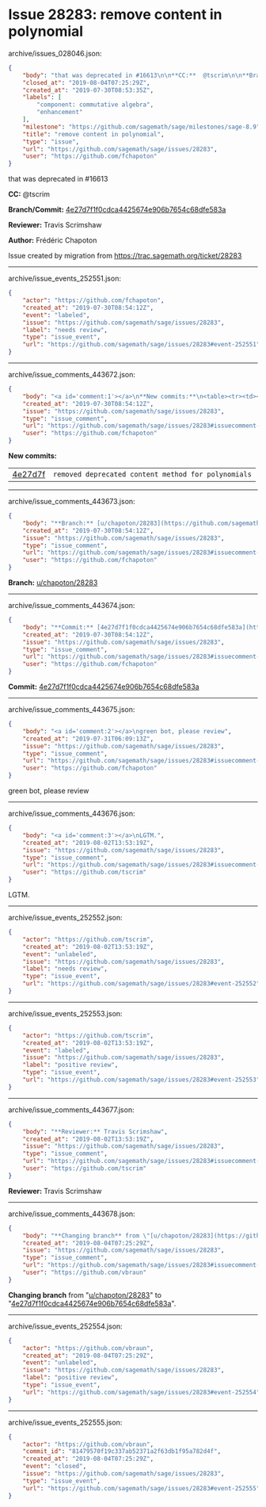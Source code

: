 # Issue 28283: remove content in polynomial

archive/issues_028046.json:
```json
{
    "body": "that was deprecated in #16613\n\n**CC:**  @tscrim\n\n**Branch/Commit:** [4e27d7f1f0cdca4425674e906b7654c68dfe583a](https://github.com/sagemath/sagetrac-mirror/commit/4e27d7f1f0cdca4425674e906b7654c68dfe583a)\n\n**Reviewer:** Travis Scrimshaw\n\n**Author:** Fr\u00e9d\u00e9ric Chapoton\n\nIssue created by migration from https://trac.sagemath.org/ticket/28283\n\n",
    "closed_at": "2019-08-04T07:25:29Z",
    "created_at": "2019-07-30T08:53:35Z",
    "labels": [
        "component: commutative algebra",
        "enhancement"
    ],
    "milestone": "https://github.com/sagemath/sage/milestones/sage-8.9",
    "title": "remove content in polynomial",
    "type": "issue",
    "url": "https://github.com/sagemath/sage/issues/28283",
    "user": "https://github.com/fchapoton"
}
```
that was deprecated in #16613

**CC:**  @tscrim

**Branch/Commit:** [4e27d7f1f0cdca4425674e906b7654c68dfe583a](https://github.com/sagemath/sagetrac-mirror/commit/4e27d7f1f0cdca4425674e906b7654c68dfe583a)

**Reviewer:** Travis Scrimshaw

**Author:** Frédéric Chapoton

Issue created by migration from https://trac.sagemath.org/ticket/28283





---

archive/issue_events_252551.json:
```json
{
    "actor": "https://github.com/fchapoton",
    "created_at": "2019-07-30T08:54:12Z",
    "event": "labeled",
    "issue": "https://github.com/sagemath/sage/issues/28283",
    "label": "needs review",
    "type": "issue_event",
    "url": "https://github.com/sagemath/sage/issues/28283#event-252551"
}
```



---

archive/issue_comments_443672.json:
```json
{
    "body": "<a id='comment:1'></a>\n**New commits:**\n<table><tr><td><a href=\"https://github.com/sagemath/sagetrac-mirror/commit/4e27d7f1f0cdca4425674e906b7654c68dfe583a\">4e27d7f</a></td><td><code>removed deprecated content method for polynomials</code></td></tr></table>\n",
    "created_at": "2019-07-30T08:54:12Z",
    "issue": "https://github.com/sagemath/sage/issues/28283",
    "type": "issue_comment",
    "url": "https://github.com/sagemath/sage/issues/28283#issuecomment-443672",
    "user": "https://github.com/fchapoton"
}
```

<a id='comment:1'></a>
**New commits:**
<table><tr><td><a href="https://github.com/sagemath/sagetrac-mirror/commit/4e27d7f1f0cdca4425674e906b7654c68dfe583a">4e27d7f</a></td><td><code>removed deprecated content method for polynomials</code></td></tr></table>




---

archive/issue_comments_443673.json:
```json
{
    "body": "**Branch:** [u/chapoton/28283](https://github.com/sagemath/sagetrac-mirror/tree/u/chapoton/28283)",
    "created_at": "2019-07-30T08:54:12Z",
    "issue": "https://github.com/sagemath/sage/issues/28283",
    "type": "issue_comment",
    "url": "https://github.com/sagemath/sage/issues/28283#issuecomment-443673",
    "user": "https://github.com/fchapoton"
}
```

**Branch:** [u/chapoton/28283](https://github.com/sagemath/sagetrac-mirror/tree/u/chapoton/28283)



---

archive/issue_comments_443674.json:
```json
{
    "body": "**Commit:** [4e27d7f1f0cdca4425674e906b7654c68dfe583a](https://github.com/sagemath/sagetrac-mirror/commit/4e27d7f1f0cdca4425674e906b7654c68dfe583a)",
    "created_at": "2019-07-30T08:54:12Z",
    "issue": "https://github.com/sagemath/sage/issues/28283",
    "type": "issue_comment",
    "url": "https://github.com/sagemath/sage/issues/28283#issuecomment-443674",
    "user": "https://github.com/fchapoton"
}
```

**Commit:** [4e27d7f1f0cdca4425674e906b7654c68dfe583a](https://github.com/sagemath/sagetrac-mirror/commit/4e27d7f1f0cdca4425674e906b7654c68dfe583a)



---

archive/issue_comments_443675.json:
```json
{
    "body": "<a id='comment:2'></a>\ngreen bot, please review",
    "created_at": "2019-07-31T06:09:13Z",
    "issue": "https://github.com/sagemath/sage/issues/28283",
    "type": "issue_comment",
    "url": "https://github.com/sagemath/sage/issues/28283#issuecomment-443675",
    "user": "https://github.com/fchapoton"
}
```

<a id='comment:2'></a>
green bot, please review



---

archive/issue_comments_443676.json:
```json
{
    "body": "<a id='comment:3'></a>\nLGTM.",
    "created_at": "2019-08-02T13:53:19Z",
    "issue": "https://github.com/sagemath/sage/issues/28283",
    "type": "issue_comment",
    "url": "https://github.com/sagemath/sage/issues/28283#issuecomment-443676",
    "user": "https://github.com/tscrim"
}
```

<a id='comment:3'></a>
LGTM.



---

archive/issue_events_252552.json:
```json
{
    "actor": "https://github.com/tscrim",
    "created_at": "2019-08-02T13:53:19Z",
    "event": "unlabeled",
    "issue": "https://github.com/sagemath/sage/issues/28283",
    "label": "needs review",
    "type": "issue_event",
    "url": "https://github.com/sagemath/sage/issues/28283#event-252552"
}
```



---

archive/issue_events_252553.json:
```json
{
    "actor": "https://github.com/tscrim",
    "created_at": "2019-08-02T13:53:19Z",
    "event": "labeled",
    "issue": "https://github.com/sagemath/sage/issues/28283",
    "label": "positive review",
    "type": "issue_event",
    "url": "https://github.com/sagemath/sage/issues/28283#event-252553"
}
```



---

archive/issue_comments_443677.json:
```json
{
    "body": "**Reviewer:** Travis Scrimshaw",
    "created_at": "2019-08-02T13:53:19Z",
    "issue": "https://github.com/sagemath/sage/issues/28283",
    "type": "issue_comment",
    "url": "https://github.com/sagemath/sage/issues/28283#issuecomment-443677",
    "user": "https://github.com/tscrim"
}
```

**Reviewer:** Travis Scrimshaw



---

archive/issue_comments_443678.json:
```json
{
    "body": "**Changing branch** from \"[u/chapoton/28283](https://github.com/sagemath/sagetrac-mirror/tree/u/chapoton/28283)\" to \"[4e27d7f1f0cdca4425674e906b7654c68dfe583a](https://github.com/sagemath/sagetrac-mirror/commit/4e27d7f1f0cdca4425674e906b7654c68dfe583a)\".",
    "created_at": "2019-08-04T07:25:29Z",
    "issue": "https://github.com/sagemath/sage/issues/28283",
    "type": "issue_comment",
    "url": "https://github.com/sagemath/sage/issues/28283#issuecomment-443678",
    "user": "https://github.com/vbraun"
}
```

**Changing branch** from "[u/chapoton/28283](https://github.com/sagemath/sagetrac-mirror/tree/u/chapoton/28283)" to "[4e27d7f1f0cdca4425674e906b7654c68dfe583a](https://github.com/sagemath/sagetrac-mirror/commit/4e27d7f1f0cdca4425674e906b7654c68dfe583a)".



---

archive/issue_events_252554.json:
```json
{
    "actor": "https://github.com/vbraun",
    "created_at": "2019-08-04T07:25:29Z",
    "event": "unlabeled",
    "issue": "https://github.com/sagemath/sage/issues/28283",
    "label": "positive review",
    "type": "issue_event",
    "url": "https://github.com/sagemath/sage/issues/28283#event-252554"
}
```



---

archive/issue_events_252555.json:
```json
{
    "actor": "https://github.com/vbraun",
    "commit_id": "81479570f19c337ab52371a2f63db1f95a782d4f",
    "created_at": "2019-08-04T07:25:29Z",
    "event": "closed",
    "issue": "https://github.com/sagemath/sage/issues/28283",
    "type": "issue_event",
    "url": "https://github.com/sagemath/sage/issues/28283#event-252555"
}
```
